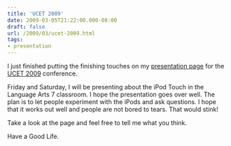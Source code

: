 ```yaml
---
title: 'UCET 2009'
date: 2009-03-05T21:22:00.000-08:00
draft: false
url: /2009/03/ucet-2009.html
tags: 
- presentation
---
```


I just finished putting the finishing touches on my [presentation page](http://jethrojones.com/UCET2009/) for the [UCET 2009](http://www.ucet.org) conference.  
  
Friday and Saturday, I will be presenting about the iPod Touch in the Language Arts 7 classroom. I hope the presentation goes over well. The plan is to let people experiment with the iPods and ask questions. I hope that it works out well and people are not bored to tears. That would stink!  
  
Take a look at the page and feel free to tell me what you think.  
  
Have a Good Life.